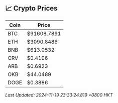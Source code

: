 ## 📈 Crypto Prices

| Coin | Price |
| ---- | ----- |
| BTC | $91608.7891 |
| ETH | $3090.8486 |
| BNB | $613.0532 |
| CRV | $0.4106 |
| ARB | $0.6923 |
| OKB | $44.0489 |
| DOGE | $0.3886 |

_Last Updated: 2024-11-19 23:33:24.819 +0800 HKT_